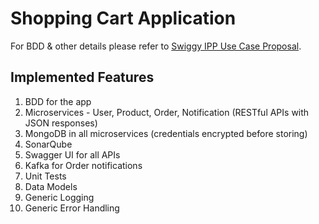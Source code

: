 # Shopping Cart Application


For BDD & other details please refer to [Swiggy IPP Use Case Proposal](https://docs.google.com/document/d/1KTWiTOIXzE3HTyj2OVR3ZGkUoWBMfOIOAR1p68lmRzM/edit?usp=sharing).


## Implemented Features

1. BDD for the app
2. Microservices - User, Product, Order, Notification (RESTful APIs with JSON responses)
3. MongoDB in all microservices (credentials encrypted before storing)
4. SonarQube
5. Swagger UI for all APIs
6. Kafka for Order notifications
7. Unit Tests
8. Data Models
9. Generic Logging
10. Generic Error Handling 
